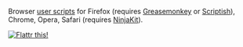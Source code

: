 Browser [user scripts](http://wiki.greasespot.net/User_script) for Firefox (requires [Greasemonkey](https://github.com/greasemonkey/greasemonkey) or [Scriptish](https://github.com/scriptish/scriptish)), Chrome, Opera, Safari (requires [NinjaKit](https://github.com/os0x/NinjaKit)).

[![Flattr this!](https://api.flattr.com/button/flattr-badge-large.png)](https://flattr.com/submit/auto?url=https%3A%2F%2Fgithub.com%2FLouCypher%2Fuserscripts)